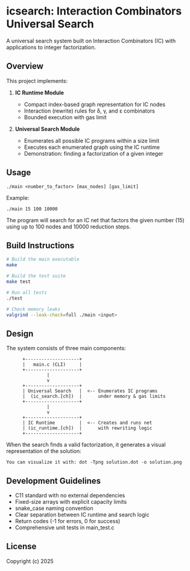 # icsearch: Interaction Combinators Universal Search

A universal search system built on Interaction Combinators (IC) with applications to integer factorization.

## Overview

This project implements:

1. **IC Runtime Module**
   - Compact index-based graph representation for IC nodes
   - Interaction (rewrite) rules for δ, γ, and ε combinators
   - Bounded execution with gas limit

2. **Universal Search Module**
   - Enumerates all possible IC programs within a size limit
   - Executes each enumerated graph using the IC runtime
   - Demonstration: finding a factorization of a given integer

## Usage

```
./main <number_to_factor> [max_nodes] [gas_limit]
```

Example:
```
./main 15 100 10000
```

The program will search for an IC net that factors the given number (15) using up to 100 nodes and 10000 reduction steps.

## Build Instructions

```bash
# Build the main executable
make

# Build the test suite
make test

# Run all tests
./test

# Check memory leaks
valgrind --leak-check=full ./main <input>
```

## Design

The system consists of three main components:

```
      +--------------------+
      |   main.c (CLI)     |
      +--------------------+
               |
               v
      +--------------------+
      | Universal Search   |  <-- Enumerates IC programs
      |  (ic_search.[ch])  |      under memory & gas limits
      +--------------------+
               |
               v
      +--------------------+
      | IC Runtime         |  <-- Creates and runs net
      | (ic_runtime.[ch])  |      with rewriting logic
      +--------------------+
```

When the search finds a valid factorization, it generates a visual representation of the solution:
```
You can visualize it with: dot -Tpng solution.dot -o solution.png
```

## Development Guidelines

- C11 standard with no external dependencies
- Fixed-size arrays with explicit capacity limits
- snake_case naming convention
- Clear separation between IC runtime and search logic
- Return codes (-1 for errors, 0 for success)
- Comprehensive unit tests in main_test.c

## License

Copyright (c) 2025
